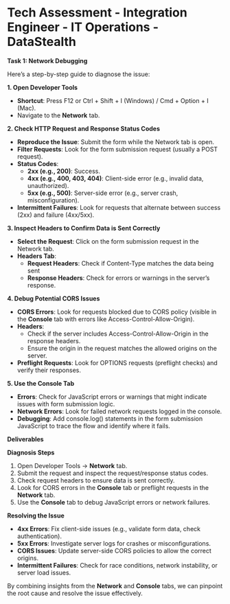# Tech Assessment - Integration Engineer - IT Operations - DataStealth

**Task 1: Network Debugging**

Here’s a step-by-step guide to diagnose the issue:

**1\. Open Developer Tools**

- **Shortcut**: Press F12 or Ctrl + Shift + I (Windows) / Cmd + Option + I (Mac).
- Navigate to the **Network** tab.

**2\. Check HTTP Request and Response Status Codes**

- **Reproduce the Issue**: Submit the form while the Network tab is open.
- **Filter Requests**: Look for the form submission request (usually a POST request).
- **Status Codes**:
  - **2xx (e.g., 200)**: Success.
  - **4xx (e.g., 400, 403, 404)**: Client-side error (e.g., invalid data, unauthorized).
  - **5xx (e.g., 500)**: Server-side error (e.g., server crash, misconfiguration).
- **Intermittent Failures**: Look for requests that alternate between success (2xx) and failure (4xx/5xx).

**3\. Inspect Headers to Confirm Data is Sent Correctly**

- **Select the Request**: Click on the form submission request in the Network tab.
- **Headers Tab**:
  - **Request Headers**: Check if Content-Type matches the data being sent
  - **Response Headers**: Check for errors or warnings in the server’s response.

**4\. Debug Potential CORS Issues**

- **CORS Errors**: Look for requests blocked due to CORS policy (visible in the **Console** tab with errors like Access-Control-Allow-Origin).
- **Headers**:
  - Check if the server includes Access-Control-Allow-Origin in the response headers.
  - Ensure the origin in the request matches the allowed origins on the server.
- **Preflight Requests**: Look for OPTIONS requests (preflight checks) and verify their responses.

**5\. Use the Console Tab**

- **Errors**: Check for JavaScript errors or warnings that might indicate issues with form submission logic.
- **Network Errors**: Look for failed network requests logged in the console.
- **Debugging**: Add console.log() statements in the form submission JavaScript to trace the flow and identify where it fails.

**Deliverables**

**Diagnosis Steps**

1. Open Developer Tools → **Network** tab.
2. Submit the request and inspect the request/response status codes.
3. Check request headers to ensure data is sent correctly.
4. Look for CORS errors in the **Console** tab or preflight requests in the **Network** tab.
5. Use the **Console** tab to debug JavaScript errors or network failures.

**Resolving the Issue**

- **4xx Errors**: Fix client-side issues (e.g., validate form data, check authentication).
- **5xx Errors**: Investigate server logs for crashes or misconfigurations.
- **CORS Issues**: Update server-side CORS policies to allow the correct origins.
- **Intermittent Failures**: Check for race conditions, network instability, or server load issues.

By combining insights from the **Network** and **Console** tabs, we can pinpoint the root cause and resolve the issue effectively.
